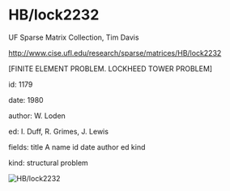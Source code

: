 # HB/lock2232

 UF Sparse Matrix Collection, Tim Davis

 http://www.cise.ufl.edu/research/sparse/matrices/HB/lock2232

 [FINITE ELEMENT PROBLEM. LOCKHEED TOWER PROBLEM]

 id: 1179

 date: 1980

 author: W. Loden

 ed: I. Duff, R. Grimes, J. Lewis

 fields: title A name id date author ed kind

 kind: structural problem

![HB/lock2232](http://yifanhu.net/GALLERY/GRAPHS/GIF_SMALL/HB@lock2232.gif)
